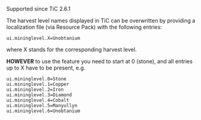 Supported since TiC 2.6.1

The harvest level names displayed in TiC can be overwritten by providing a localization file (via Resource Pack) with the following entries:

`ui.mininglevel.X=Unobtanium`

where X stands for the corresponding harvest level.

**HOWEVER** to use the feature you need to start at 0 (stone), and all entries up to X have to be present, e.g.

    ui.mininglevel.0=Stone
    ui.mininglevel.1=Copper
    ui.mininglevel.2=Iron
    ui.mininglevel.3=Diamond
    ui.mininglevel.4=Cobalt
    ui.mininglevel.5=Manyullyn
    ui.mininglevel.6=Unobtanium